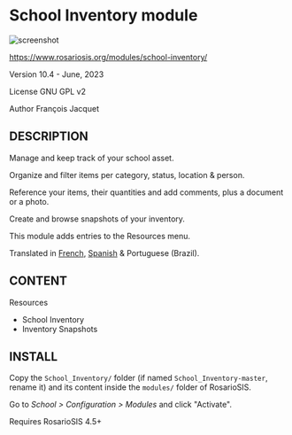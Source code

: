 School Inventory module
=======================

![screenshot](https://gitlab.com/francoisjacquet/School_Inventory/raw/master/screenshot.png?inline=false)

https://www.rosariosis.org/modules/school-inventory/

Version 10.4 - June, 2023

License GNU GPL v2

Author François Jacquet

DESCRIPTION
-----------
Manage and keep track of your school asset.

Organize and filter items per category, status, location & person.

Reference your items, their quantities and add comments, plus a document or a photo.

Create and browse snapshots of your inventory.

This module adds entries to the Resources menu.

Translated in [French](https://www.rosariosis.org/fr/modules/school-inventory/), [Spanish](https://www.rosariosis.org/es/modules/school-inventory/) & Portuguese (Brazil).

CONTENT
-------
Resources
- School Inventory
- Inventory Snapshots

INSTALL
-------
Copy the `School_Inventory/` folder (if named `School_Inventory-master`, rename it) and its content inside the `modules/` folder of RosarioSIS.

Go to _School > Configuration > Modules_ and click "Activate".

Requires RosarioSIS 4.5+
